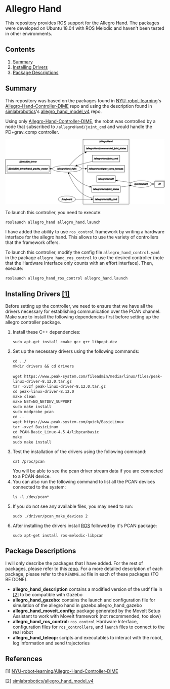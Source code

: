 # Allegro Hand
This repository provides ROS support for the Allegro Hand. The packages were developed on Ubuntu 18.04 with ROS Melodic and haven't been tested in other environments.

## Contents
1. [Summary](#summary)
2. [Installing Drivers](#drivers)
3. [Package Descriptions](#package_descriptions)

## Summary <a name="summary"></a>
This repository was based on the packages found in [NYU-robot-learning](https://github.com/NYU-robot-learning)'s [Allegro-Hand-Controller-DIME](https://github.com/NYU-robot-learning/Allegro-Hand-Controller-DIME) repo and using the description found in [simlabrobotics](https://github.com/simlabrobotics)'s [allegro_hand_model_v4](https://github.com/simlabrobotics/allegro_hand_model_v4) repo.

Using only [Allegro-Hand-Controller-DIME](https://github.com/NYU-robot-learning/Allegro-Hand-Controller-DIME), the robot was controlled by a node that subscribed to `/allegroHand/joint_cmd` and would handle the PD+grav_comp controller.
<p align="center">
  <img src="docs/images/rosgraph_nyu_controller.png" />
</p>
To launch this controller, you need to execute:

```
roslaunch allegro_hand allegro_hand.launch
```

I have added the ability to use `ros_control` framework by writing a hardware interface for the allegro hand. This allows to use the variety of controllers that the framework offers. 

To launch this controller, modify the config file `allegro_hand_control.yaml` in the package `allegro_hand_ros_control` to use the desired controller (note that the Hardware Interface only counts with an effort interface). Then, execute:

```
roslaunch allegro_hand_ros_control allegro_hand.launch
```

## Installing Drivers [[1]](#1) <a name="drivers"></a>
Before setting up the controller, we need to ensure that we have all the drivers necessary for establishing communication over the PCAN channel. Make sure to install the following dependencies first before setting up the allegro controller package.

1. Install these C++ dependencies:
   ```
   sudo apt-get install cmake gcc g++ libpopt-dev
   ```
2. Set up the necessary drivers using the following commands:
   ```
   cd ../
   mkdir drivers && cd drivers
   
   wget https://www.peak-system.com/fileadmin/media/linux/files/peak-linux-driver-8.12.0.tar.gz
   tar -xvzf peak-linux-driver-8.12.0.tar.gz
   cd peak-linux-driver-8.12.0
   make clean
   make NET=NO_NETDEV_SUPPORT
   sudo make install 
   sudo modprobe pcan
   cd ..
   wget https://www.peak-system.com/quick/BasicLinux
   tar -xvzf BasicLinux
   cd PCAN-Basic_Linux-4.5.4/libpcanbasic
   make
   sudo make install
   ``` 
3. Test the installation of the drivers using the following command:
   ```
   cat /proc/pcan
   ```
   You will be able to see the pcan driver stream data if you are connected to a PCAN device.
4. You can also run the following command to list all the PCAN devices connected to the system:
   ```
   ls -l /dev/pcan*
   ```
5. If you do not see any available files, you may need to run:
   ```
   sudo ./driver/pcan_make_devices 2
   ```
6. After installing the drivers install [ROS](http://wiki.ros.org/noetic/Installation/Ubuntu) followed by it's PCAN package:
   ```
   sudo apt-get install ros-melodic-libpcan 
   ```

## Package Descriptions <a name="package_descriptions"></a>
I will only describe the packages that I have added. For the rest of packages, please refer to this [repo](https://github.com/simlabrobotics/allegro_hand_ros_v4). For a more detailed description of each package, please refer to the `README.md` file in each of these packages (TO BE DONE).

* **allegro_hand_description** contains a modified version of the urdf file in [[2]](#2) to be compatible with Gazebo
* **allegro_hand_gazebo:** contains the launch and configuration file for simulation of the allegro hand in gazebo.allegro_hand_gazebo
* **allegro_hand_moveit_config:** package generated by the MoveIt Setup Assistant to work with MoveIt framework (not recommended, too slow)
* **allegro_hand_ros_control:** `ros_control` Hardware Interface, configuration files for `ros_controllers`, and `launch` files to connect to the real robot
* **allegro_hand_teleop:** scripts and executables to interact with the robot, log information and send trajectories

## References 
<a id="1">[1]</a> 
[NYU-robot-learning/Allegro-Hand-Controller-DIME](https://github.com/NYU-robot-learning/Allegro-Hand-Controller-DIME/blob/main/README.md?plain=1)

<a id="2">[2]</a> 
[simlabrobotics/allegro_hand_model_v4](https://github.com/simlabrobotics/allegro_hand_model_v4)
